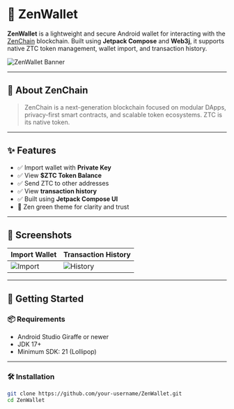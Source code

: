 # 🦎 ZenWallet

**ZenWallet** is a lightweight and secure Android wallet for interacting with the [ZenChain](https://zenchain.network) blockchain. Built using **Jetpack Compose** and **Web3j**, it supports native ZTC token management, wallet import, and transaction history.

![ZenWallet Banner](https://your-image-url-if-any.com/banner.png)

---

## 🔗 About ZenChain
> ZenChain is a next-generation blockchain focused on modular DApps, privacy-first smart contracts, and scalable token ecosystems. ZTC is its native token.

---

## ✨ Features

- ✅ Import wallet with **Private Key**
- ✅ View **$ZTC Token Balance**
- ✅ Send ZTC to other addresses
- ✅ View **transaction history**
- ✅ Built using **Jetpack Compose UI**
- 🎨 Zen green theme for clarity and trust

---

## 📱 Screenshots

| Import Wallet | Transaction History |
|---------------|---------------------|
| ![Import](screenshots/import.png) | ![History](screenshots/history.png) |

---

## 🚀 Getting Started

### 📦 Requirements

- Android Studio Giraffe or newer
- JDK 17+
- Minimum SDK: 21 (Lollipop)

---

### 🛠 Installation

```bash
git clone https://github.com/your-username/ZenWallet.git
cd ZenWallet

